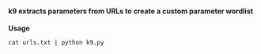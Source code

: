 #### k9 extracts parameters from URLs to create a custom parameter wordlist

**Usage**<br/>
```
cat urls.txt | python k9.py
```
